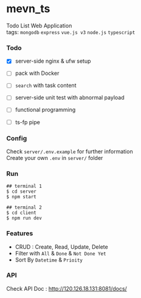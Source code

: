 # mevn_ts
Todo List Web Application  
tags: `mongodb` `express` `vue.js v3` `node.js` `typescript`


### Todo
- [x] server-side nginx & ufw setup
- [ ] pack with Docker
- [ ] `search` with task content
- [ ] server-side unit test with abnormal payload
- [ ] functional programming
- [ ] ts-fp pipe


### Config
Check `server/.env.example` for further information  
Create your own `.env` in `server/` folder

### Run
```
## terminal 1
$ cd server
$ npm start

## terminal 2
$ cd client
$ npm run dev
```

### Features
- CRUD : Create, Read, Update, Delete
- Filter with `All` & `Done` & `Not Done Yet`
- Sort By `Datetime` & `Prioity`

### API
Check API Doc : http://120.126.18.131:8081/docs/